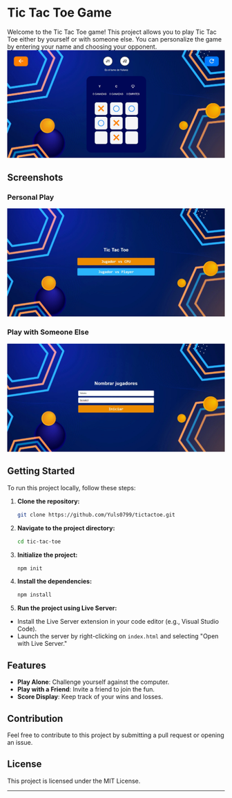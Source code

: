 # Tic Tac Toe Game

Welcome to the Tic Tac Toe game! This project allows you to play Tic Tac Toe either by yourself or with someone else. You can personalize the game by entering your name and choosing your opponent. 
![Let's play!](./resources/Media/tictac.jpeg)
## Screenshots

### Personal Play

![Personal Play Screenshot](./resources/Media/first_photo.jpeg)

### Play with Someone Else

![Play with Someone Else Screenshot](./resources/Media/two_players.jpeg)

## Getting Started

To run this project locally, follow these steps:

1. **Clone the repository:**
   ```bash
   git clone https://github.com/Yuls0799/tictactoe.git
   ```

2. **Navigate to the project directory:**
   ```bash
   cd tic-tac-toe
   ```

3. **Initialize the project:**
   ```bash
   npm init
   ```

4. **Install the dependencies:**
   ```bash
   npm install
   ```

5.  **Run the project using Live Server:**
   - Install the Live Server extension in your code editor (e.g., Visual Studio Code).
   - Launch the server by right-clicking on `index.html` and selecting "Open with Live Server."

## Features

- **Play Alone**: Challenge yourself against the computer.
- **Play with a Friend**: Invite a friend to join the fun.
- **Score Display**: Keep track of your wins and losses.

## Contribution

Feel free to contribute to this project by submitting a pull request or opening an issue.

## License

This project is licensed under the MIT License.

---
